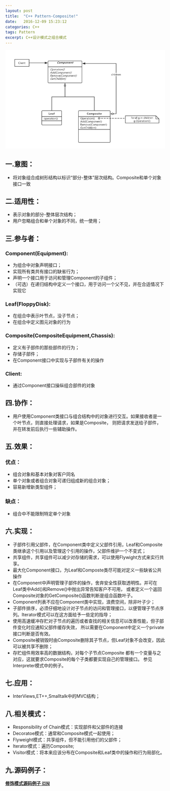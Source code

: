 ```yaml
---
layout: post
title:  "C++ Pattern-Composite!"
date:   2016-12-09 15:23:12
categories: C++
tags: Pattern
excerpt: C++设计模式之组合模式
---
```


![github](https://raw.githubusercontent.com/cheng668/image/master/%E7%BB%84%E5%90%88%E6%A8%A1%E5%BC%8F.png) 

## 一.意图：
  

* 将对象组合成树形结构以标识“部分-整体”层次结构。Composite和单个对象接口一致

## 二.适用性：
  
* 表示对象的部分-整体层次结构；
* 用户忽略组合和单个对象的不同，统一使用；

## 三.参与者：
  
### Component(Equipment):
* 为组合中对象声明接口；
* 实现所有类共有接口的缺省行为；
* 声明一个接口用于访问和管理Component的子组件；
* （可选）在递归结构中定义一个接口，用于访问一个父不见，并在合适情况下实现它
### Leaf(FloppyDisk):
* 在组合中表示叶节点，没子节点；
* 在组合中定义图元对象的行为
### Composite(CompositeEquipment,Chassis):
* 定义有子部件的那些部件的行为；
* 存储子部件；
* 在Component接口中实现与子部件有关的操作
### Client:
* 通过Component接口操纵组合部件的对象

## 四.协作：
  
* 用户使用Component类接口与组合结构中的对象进行交互。如果接收者是一个叶节点，则直接处理请求，如果是Composite，
则把请求发送给子部件，并在转发前后执行一些辅助操作。

## 五.效果：
  
### 优点：
* 组合对象和基本对象对客户同名
* 单个对象或者组合对象可递归组成新的组合对象；
* 容易新增新类型组件；
### 缺点：
* 组合中不能限制特定单个对象

## 六.实现：
  
* 子部件引用父部件，在Component类中定义父部件引用，Leaf和Composite类继承这个引用以及管理这个引用的操作，父部件维护一个不变式；
* 共享组件，共享组件可以减少对存储的需求，可以使用Flywight方式来实行共享。
* 最大化Component接口，为Leaf和Composte类尽可能对定义一些缺省公共操作
* 在Component中声明管理子部件的操作，舍弃安全性获取透明性。并可在Leaf类中Add()和Remove()中抛出异常告知客户不可用，
或者定义一个返回Composite对象的GetComposite()函数判断是组合函数叶子。
* Component列表不应在Component类中实现，浪费空间，除非叶子少；
* 子部件排序，必须仔细地设计对子节点的访问和管理接口，以便管理子节点序列。Iterator模式可以在这方面给予一些定的指导；
* 使用高速缓冲存贮对子节点的遍历或者查找的相关信息可以改善性能，但子部件变化时应通知父部件缓存失效，
所以需要在Component中定义一个private接口判断是否有效。
* Composite被销毁时由Composite删除其子节点，但Leaf对象不会改变，因此可以被共享不删除；
* 存贮组件用效率高的数据结构，对每个子节点Composite 都有一个变量与之对应，这就要求Composite的每个子类都要实现自己的管理接口。
    参见Interpreter模式中的例子。

## 七.应用：
  
* InterViews,ET++,Smalltalk中的MVC结构；
 
## 八.相关模式：
  
* Responsibility of Chain模式：实现部件和父部件的连接
* Decoratoe模式：通常和Composite模式一起使用；
* Flyweight模式：共享组件，但不能引用他们的父部件；
* Iterator模式：遍历Composite;
* Visitor模式：将本来应该分布在Composite和Leaf类中的操作和行为局部化。

## 九.源码例子：

**[修饰模式源码例子 🇨🇳](https://github.com/cheng668/Pattern-Composite)**
